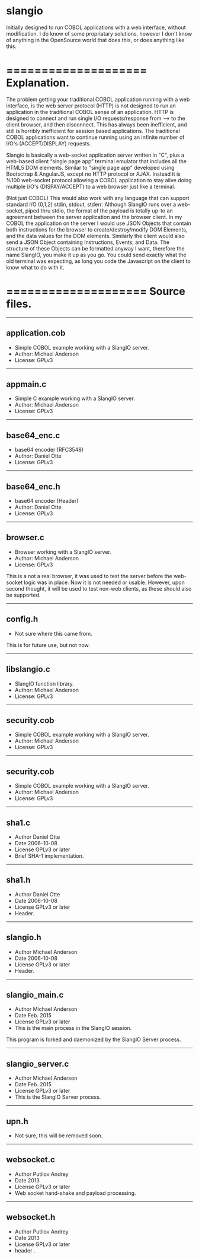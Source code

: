 # slangio
Initially designed to run COBOL applications with a web interface, without modification. I do know of some propriatary solutions, however I don't know of anything in the OpenSource world that does this, or does anything like this. 

====================
  Explanation.
====================
The problem getting your traditional COBOL application running with a web interface, is the web server protocol (HTTP) is not designed to run an application in the traditional COBOL sense of an application. HTTP is designed to connect and run single I/O requests/response from --> to the client browser, and then disconnect. This has always been inefficient, and still is horribly inefficient for session based applications.  The traditional COBOL applications want to continue running using an infinite number of I/O's (ACCEPT/DISPLAY) requests. 

Slangio is basically a web-socket application server written in "C", plus a web-based client “single page app” terminal emulator that includes all the HTML5 DOM elements. Similar to "single page app" developed using Bootsctrap & AngularJS, except no HTTP protocol or AJAX. Instead it is %100 web-socket protocol allowing a COBOL application to stay alive doing multiple I/O's (DISPAY/ACCEPT) to a web browser just like a terminal. 

(Not just COBOL) This would also work with any language that can support standard I/O (0,1,2) stdin, stdout, stderr. Although SlangIO runs over a web-socket, piped thru stdio, the format of the payload is totally up-to an agreement between the server application and the browser client. In my COBOL the application on the server I would use JSON Objects that contain both instructions for the browser to create/destroy/modify DOM Elements, and the data values for the DOM elements. Similarly the client would also send a JSON Object containing Instructions, Events, and Data. The structure of these Objects can be formatted anyway I want, therefore the name SlangIO, you make it up as you go. You could send exactly what the old terminal was expecting, as long you code the Javascript on the client to know what to do with it.

====================
  Source files.
====================
---------------
application.cob
---------------
 * Simple COBOL example working with a SlangIO server.
 * Author: Michael Anderson
 * License: GPLv3

---------------
appmain.c
---------------
 * Simple C example working with a SlangIO server.
 * Author: Michael Anderson
 * License: GPLv3
 
---------------
base64_enc.c
---------------
 * base64 encoder (RFC3548)
 * Author: Daniel Otte
 * License: GPLv3
 
---------------
base64_enc.h
---------------
 * base64 encoder (Header)
 * Author: Daniel Otte
 * License: GPLv3

---------------
browser.c
---------------
 * Browser working with a SlangIO server.
 * Author: Michael Anderson
 * License: GPLv3

This is a not a real browser, it was used to test the server before the web-socket logic was in place. Now it is not needed or usable. However, upon second thought, it will be used to test non-web clients, as these should also be supported.

---------------
config.h
---------------
 * Not sure where this came from.

This is for future use, but not now.

---------------
libslangio.c
---------------
 * SlangIO function library.
 * Author: Michael Anderson
 * License: GPLv3

---------------
security.cob
---------------
 * Simple COBOL example working with a SlangIO server.
 * Author: Michael Anderson
 * License: GPLv3

---------------
security.cob
---------------
 * Simple COBOL example working with a SlangIO server.
 * Author: Michael Anderson
 * License: GPLv3

---------------
sha1.c
---------------
 * Author	Daniel Otte
 * Date	2006-10-08
 * License GPLv3 or later
 * Brief SHA-1 implementation.

---------------
sha1.h
---------------
 * Author	Daniel Otte
 * Date	2006-10-08
 * License GPLv3 or later
 * Header.

---------------
slangio.h
---------------
 * Author	Michael Anderson
 * Date	2006-10-08
 * License GPLv3 or later
 * Header.

---------------
slangio_main.c
---------------
 * Author	Michael Anderson
 * Date	Feb. 2015
 * License GPLv3 or later
 * This is the main process in the SlangIO session.

This program is forked and daemonized by the SlangIO Server process.

---------------
slangio_server.c
---------------
 * Author	Michael Anderson
 * Date	Feb. 2015
 * License GPLv3 or later
 * This is the SlangIO Server process.

---------------
upn.h
---------------
 * Not sure, this will be removed soon.

---------------
websocket.c
---------------
 * Author	Putilov Andrey
 * Date	2013
 * License GPLv3 or later
 * Web socket hand-shake and payload processing.

---------------
websocket.h
---------------
 * Author	Putilov Andrey
 * Date	2013
 * License GPLv3 or later
 * header .

